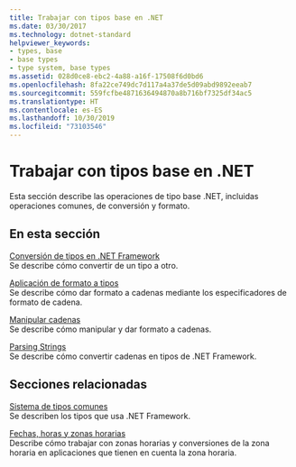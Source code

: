 ```yaml
---
title: Trabajar con tipos base en .NET
ms.date: 03/30/2017
ms.technology: dotnet-standard
helpviewer_keywords:
- types, base
- base types
- type system, base types
ms.assetid: 028d0ce8-ebc2-4a88-a16f-17508f6d0bd6
ms.openlocfilehash: 8fa22ce749dc7d117a4a37de5d09abd9892eeab7
ms.sourcegitcommit: 559fcfbe4871636494870a8b716bf7325df34ac5
ms.translationtype: HT
ms.contentlocale: es-ES
ms.lasthandoff: 10/30/2019
ms.locfileid: "73103546"
---
```

# <a name="working-with-base-types-in-net"></a>Trabajar con tipos base en .NET
Esta sección describe las operaciones de tipo base .NET, incluidas operaciones comunes, de conversión y formato.  
  
## <a name="in-this-section"></a>En esta sección  
 [Conversión de tipos en .NET Framework](../../../docs/standard/base-types/type-conversion.md)  
 Se describe cómo convertir de un tipo a otro.  
  
 [Aplicación de formato a tipos](../../../docs/standard/base-types/formatting-types.md)  
 Se describe cómo dar formato a cadenas mediante los especificadores de formato de cadena.  
  
 [Manipular cadenas](../../../docs/standard/base-types/manipulating-strings.md)  
 Se describe cómo manipular y dar formato a cadenas.  
  
 [Parsing Strings](../../../docs/standard/base-types/parsing-strings.md)  
 Se describe cómo convertir cadenas en tipos de .NET Framework.  
  
## <a name="related-sections"></a>Secciones relacionadas  
 [Sistema de tipos comunes](../../../docs/standard/base-types/common-type-system.md)  
 Se describen los tipos que usa .NET Framework.  
  
 [Fechas, horas y zonas horarias](../../../docs/standard/datetime/index.md)  
 Describe cómo trabajar con zonas horarias y conversiones de la zona horaria en aplicaciones que tienen en cuenta la zona horaria.
